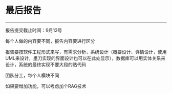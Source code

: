 # 最后报告

---

报告提交截止时间：9月12号

每个人做的内容要不同，报告内容要进行区分

报告要按软件工程形式来写，有需求分析，系统设计（概要设计、详情设计，使用UML来设计，墨刀实现的界面设计也可以在此处显示），数据库可以用实体关系来设计，系统的最终实现不要大段的贴代码

团队分工，每个人模块不同

如果要增加功能，可以考虑加个RAG技术
